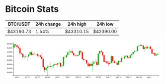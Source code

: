 # Bitcoin Stats

BTC/USDT|24h change|24h high|24h low|
|---|---|---|---|
|$43160.73|1.54%|$43310.15|$42390.00|

<img src="./chart.svg">
